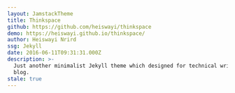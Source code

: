 ```yaml
---
layout: JamstackTheme
title: Thinkspace
github: https://github.com/heiswayi/thinkspace
demo: https://heiswayi.github.io/thinkspace/
author: Heiswayi Nrird
ssg: Jekyll
date: 2016-06-11T09:31:31.000Z
description: >-
  Just another minimalist Jekyll theme which designed for technical writing
  blog.
stale: true
---
```

